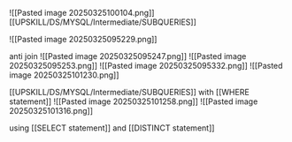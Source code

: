 
![[Pasted image 20250325100104.png]]
[[UPSKILL/DS/MYSQL/Intermediate/SUBQUERIES]]

![[Pasted image 20250325095229.png]]

anti join
![[Pasted image 20250325095247.png]]
![[Pasted image 20250325095253.png]]
![[Pasted image 20250325095332.png]]
![[Pasted image 20250325101230.png]]

[[UPSKILL/DS/MYSQL/Intermediate/SUBQUERIES]] with [[WHERE statement]]
![[Pasted image 20250325101258.png]]
![[Pasted image 20250325101316.png]]

using [[SELECT statement]]
and [[DISTINCT statement]]
